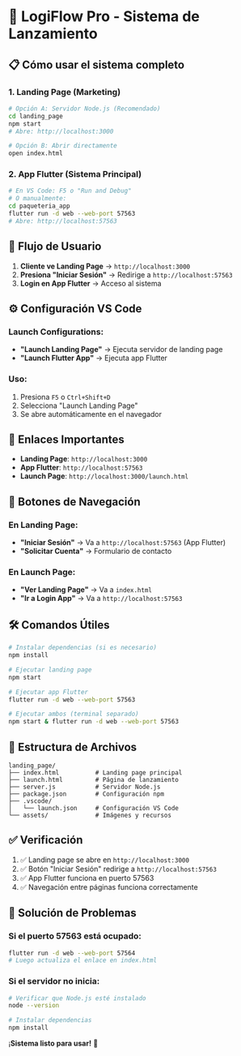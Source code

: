 # 🚀 LogiFlow Pro - Sistema de Lanzamiento

## 📋 Cómo usar el sistema completo

### 1. **Landing Page (Marketing)**
```bash
# Opción A: Servidor Node.js (Recomendado)
cd landing_page
npm start
# Abre: http://localhost:3000

# Opción B: Abrir directamente
open index.html
```

### 2. **App Flutter (Sistema Principal)**
```bash
# En VS Code: F5 o "Run and Debug"
# O manualmente:
cd paqueteria_app
flutter run -d web --web-port 57563
# Abre: http://localhost:57563
```

## 🎯 Flujo de Usuario

1. **Cliente ve Landing Page** → `http://localhost:3000`
2. **Presiona "Iniciar Sesión"** → Redirige a `http://localhost:57563`
3. **Login en App Flutter** → Acceso al sistema

## ⚙️ Configuración VS Code

### Launch Configurations:
- **"Launch Landing Page"** → Ejecuta servidor de landing page
- **"Launch Flutter App"** → Ejecuta app Flutter

### Uso:
1. Presiona `F5` o `Ctrl+Shift+D`
2. Selecciona "Launch Landing Page"
3. Se abre automáticamente en el navegador

## 🔗 Enlaces Importantes

- **Landing Page**: `http://localhost:3000`
- **App Flutter**: `http://localhost:57563`
- **Launch Page**: `http://localhost:3000/launch.html`

## 📱 Botones de Navegación

### En Landing Page:
- **"Iniciar Sesión"** → Va a `http://localhost:57563` (App Flutter)
- **"Solicitar Cuenta"** → Formulario de contacto

### En Launch Page:
- **"Ver Landing Page"** → Va a `index.html`
- **"Ir a Login App"** → Va a `http://localhost:57563`

## 🛠️ Comandos Útiles

```bash
# Instalar dependencias (si es necesario)
npm install

# Ejecutar landing page
npm start

# Ejecutar app Flutter
flutter run -d web --web-port 57563

# Ejecutar ambos (terminal separado)
npm start & flutter run -d web --web-port 57563
```

## 🎨 Estructura de Archivos

```
landing_page/
├── index.html          # Landing page principal
├── launch.html         # Página de lanzamiento
├── server.js           # Servidor Node.js
├── package.json        # Configuración npm
├── .vscode/
│   └── launch.json     # Configuración VS Code
└── assets/             # Imágenes y recursos
```

## ✅ Verificación

1. ✅ Landing page se abre en `http://localhost:3000`
2. ✅ Botón "Iniciar Sesión" redirige a `http://localhost:57563`
3. ✅ App Flutter funciona en puerto 57563
4. ✅ Navegación entre páginas funciona correctamente

## 🚨 Solución de Problemas

### Si el puerto 57563 está ocupado:
```bash
flutter run -d web --web-port 57564
# Luego actualiza el enlace en index.html
```

### Si el servidor no inicia:
```bash
# Verificar que Node.js esté instalado
node --version

# Instalar dependencias
npm install
```

¡**Sistema listo para usar!** 🎉
